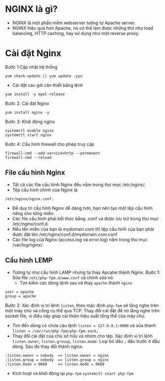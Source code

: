 # NGINX là gì?
- NGINX là một phần mềm webserver tương tự Apache server. 
- NGINX hiệu quả hơn Apache, nó có thể làm được những thứ như load balancing, HTTP caching, hay sử dụng như một reverse proxy. 
# Cài đặt Nginx
Bước 1:Cập nhật hệ thống
```
yum check-update || yum update -yyu
```
- Cài đặt các gói cần thiết bằng lệnh
```
yum install -y epel-release
```
Bước 2: Cài đặt Nginx
```
yum install nginx -y
```
Bước 3: Khởi động nginx
```
systemctl enable nginx
systemctl start nginx
```
Bước 4: Cấu hình firewall cho phép truy cập
```
firewall-cmd --add-service=http --permanent
firewall-cmd --reload
```
## File cấu hình Nginx
- Tất cả các file cấu hình Nginx đều nằm trong thư mục /etc/nginx/.
- Tệp cấu hình chính của Nginx là
```
/etc/nginx/nginx.conf.
```
- Để duy trì cấu hình Nginx dễ dàng hơn, bạn nên tạo một tệp cấu hình riêng cho từng miền.
- Các file cấu hình phải kết thúc bằng .conf và được lưu trữ trong thư mục /etc/nginx/conf.d.
- Nếu tên miễn của bạn là mydomain.com thì tệp cầu hình của bạn phải được đặt tên /etc/nginx/conf.d/mydomain.com.conf
- Các file log của Nginx (access.log và error.log) nằm trong thư mục /var/log/nginx/.
## Cấu hình LEMP
- Tương tự như cấu hình LAMP nhưng ta thay Apcahe thành Nginx.
Bước 1: Sửa file `/etc/php-fpm.d/www.conf` và chỉnh sửa nó 
  - Tìm kiếm các dòng lệnh sau và thay `apache` thành `nginx`
```
user = apache
group = apache
```
Bước 2: Xác định vị trí lệnh `listen`, theo mặc định `php-fpm` sẽ lắng nghe trên một máy chủ và cổng cụ thể qua TCP. Thay đổi cài đặt để nó lắng nghe trên socket file, vì điều này giúp cải thiện hiệu suất tổng thể của máy chủ.
- Tìm đến dòng có chứa câu lệnh `listen = 127.0.0.1:9000` và sửa thành
`listen = /var/run/php-fpm/php-fpm.sock;`
- Thay đổi cài đặt của chủ sở hữu và nhóm cho tệp. Xác định vị trí lệnh `listen.owner`, `listen.grouup`, `listen.mode`. Loại bỏ dấu `;` dấu trước ở đầu dòng. Sau đó thay đổi thành nginx.
```
;listen.owner = nobody  => listen.owner = nginx
;listen.group = nobody  => listen.group = nginx
;listen.mode = 0660     => listen.mode = 0660
```
- Kích hoạt và khởi động lại `php-fpm`
`systemctl start php-fpm`